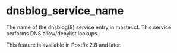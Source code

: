 # dnsblog_service_name 

 The name of the dnsblog(8) service entry in master.cf. This
service performs DNS allow/denylist lookups. 

 This feature is available in Postfix 2.8 and later. 


